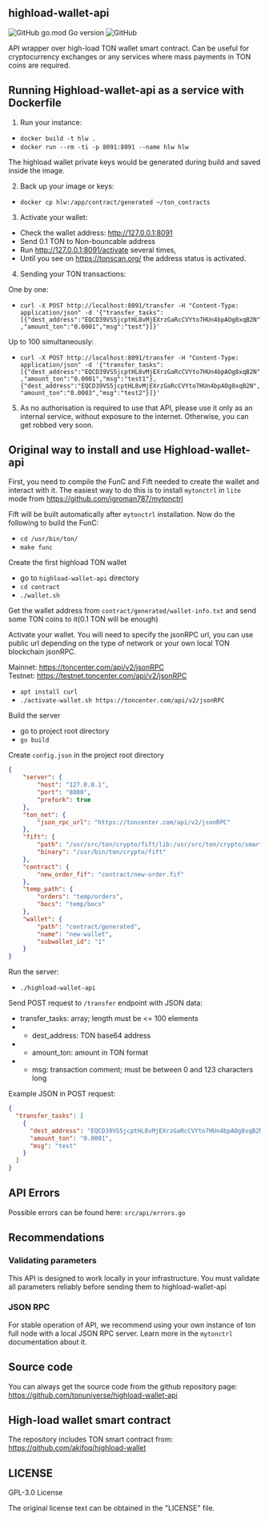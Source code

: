 ## highload-wallet-api

![GitHub go.mod Go version](https://img.shields.io/github/go-mod/go-version/tonuniverse/highload-wallet-api)
![GitHub](https://img.shields.io/github/license/tonuniverse/highload-wallet-api)

API wrapper over high-load TON wallet smart contract. Can be useful for cryptocurrency exchanges or any services where mass payments in TON coins are required.

## Running Highload-wallet-api as a service with Dockerfile

1. Run your instance:

 - `docker build -t hlw .`
 - `docker run --rm -ti -p 8091:8091 --name hlw hlw`

The highload wallet private keys would be generated during build and saved inside the image.

2. Back up your image or keys:
 
 - `docker cp hlw:/app/contract/generated ~/ton_contracts`

3. Activate your wallet:
 
 - Check the wallet address: http://127.0.0.1:8091
 - Send 0.1 TON to Non-bouncable address
 - Run http://127.0.0.1:8091/activate several times,
 - Until you see on https://tonscan.org/ the address status is activated.

 4. Sending your TON transactions:

One by one:

 - `curl -X POST http://localhost:8091/transfer -H "Content-Type: application/json" -d '{"transfer_tasks":[{"dest_address":"EQCD39VS5jcptHL8vMjEXrzGaRcCVYto7HUn4bpAOg8xqB2N","amount_ton":"0.0001","msg":"test"}]}'`

Up to 100 simultaneously:

 - `curl -X POST http://localhost:8091/transfer -H "Content-Type: application/json" -d '{"transfer_tasks":[{"dest_address":"EQCD39VS5jcptHL8vMjEXrzGaRcCVYto7HUn4bpAOg8xqB2N","amount_ton":"0.0001","msg":"test1"},{"dest_address":"EQCD39VS5jcptHL8vMjEXrzGaRcCVYto7HUn4bpAOg8xqB2N","amount_ton":"0.0003","msg":"test2"}]}'`

5. As no authorisation is required to use that API, please use it only as an internal service, without exposure to the internet. Otherwise, you can get robbed very soon.

## Original way to install and use Highload-wallet-api 

First, you need to compile the FunC and Fift needed to create the wallet and interact with it. The easiest way to do this is to install `mytonctrl` in `lite` mode from https://github.com/igroman787/mytonctrl

Fift will be built automatically after `mytonctrl` installation. Now do the following to build the FunC:

- `cd /usr/bin/ton/`
- `make func`

Create the first highload TON wallet

- go to `highload-wallet-api` directory
- `cd contract`
- `./wallet.sh`

Get the wallet address from `contract/generated/wallet-info.txt` and send some TON coins to it(0.1 TON will be enough)

Activate your wallet. You will need to specify the jsonRPC url, you can use public url depending on the type of network or your own local TON blockchain jsonRPC.

Mainnet: https://toncenter.com/api/v2/jsonRPC  
Testnet: https://testnet.toncenter.com/api/v2/jsonRPC

- `apt install curl`
- `./activate-wallet.sh https://toncenter.com/api/v2/jsonRPC`

Build the server

- go to project root directory
- `go build`

Create `config.json` in the project root directory

```json
{
    "server": {
        "host": "127.0.0.1",
        "port": "8080",
        "prefork": true
    },
    "ton_net": {
        "json_rpc_url": "https://toncenter.com/api/v2/jsonRPC"
    },
    "fift": {
        "path": "/usr/src/ton/crypto/fift/lib:/usr/src/ton/crypto/smartcont",
        "binary": "/usr/bin/ton/crypto/fift"
    },
    "contract": {
        "new_order_fif": "contract/new-order.fif"
    },
    "temp_path": {
        "orders": "temp/orders",
        "bocs": "temp/bocs"
    }, 
    "wallet": {
        "path": "contract/generated",
        "name": "new-wallet",
        "subwallet_id": "1"
    }
}
```

Run the server:

- `./highload-wallet-api`

Send POST request to `/transfer` endpoint with JSON data:

- transfer_tasks: array; length must be <= 100 elements
- - dest_address: TON base64 address
- - amount_ton: amount in TON format
- - msg: transaction comment; must be between 0 and 123 characters long

Example JSON in POST request:

```json
{
  "transfer_tasks": [
    { 
      "dest_address": "EQCD39VS5jcptHL8vMjEXrzGaRcCVYto7HUn4bpAOg8xqB2N",
      "amount_ton": "0.0001",
      "msg": "test"
    }
  ]
}
```

## API Errors

Possible errors can be found here: `src/api/errors.go`

## Recommendations

### Validating parameters

This API is designed to work locally in your infrastructure. You must validate all parameters reliably before sending them to highload-wallet-api

### JSON RPC

For stable operation of API, we recommend using your own instance of ton full node with a local JSON RPC server. 
Learn more in the `mytonctrl` documentation about it.

## Source code

You can always get the source code from the github repository page:  
https://github.com/tonuniverse/highload-wallet-api

## High-load wallet smart contract

The repository includes TON smart contract from:  
https://github.com/akifoq/highload-wallet

## LICENSE

GPL-3.0 License

The original license text can be obtained in the "LICENSE" file.
